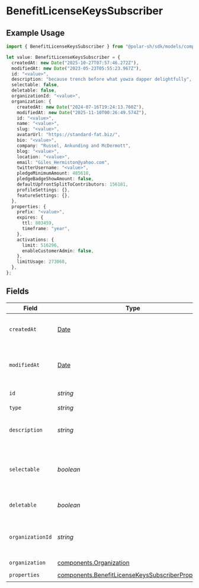 # BenefitLicenseKeysSubscriber

## Example Usage

```typescript
import { BenefitLicenseKeysSubscriber } from "@polar-sh/sdk/models/components";

let value: BenefitLicenseKeysSubscriber = {
  createdAt: new Date("2025-10-27T07:57:46.272Z"),
  modifiedAt: new Date("2023-05-23T05:55:23.967Z"),
  id: "<value>",
  description: "because trench before what yowza dapper delightfully",
  selectable: false,
  deletable: false,
  organizationId: "<value>",
  organization: {
    createdAt: new Date("2024-07-16T19:24:13.760Z"),
    modifiedAt: new Date("2025-11-10T00:26:49.574Z"),
    id: "<value>",
    name: "<value>",
    slug: "<value>",
    avatarUrl: "https://standard-fat.biz/",
    bio: "<value>",
    company: "Russel, Ankunding and McDermott",
    blog: "<value>",
    location: "<value>",
    email: "Giles_Hermiston@yahoo.com",
    twitterUsername: "<value>",
    pledgeMinimumAmount: 485618,
    pledgeBadgeShowAmount: false,
    defaultUpfrontSplitToContributors: 156181,
    profileSettings: {},
    featureSettings: {},
  },
  properties: {
    prefix: "<value>",
    expires: {
      ttl: 803459,
      timeframe: "year",
    },
    activations: {
      limit: 516296,
      enableCustomerAdmin: false,
    },
    limitUsage: 273068,
  },
};
```

## Fields

| Field                                                                                                                  | Type                                                                                                                   | Required                                                                                                               | Description                                                                                                            |
| ---------------------------------------------------------------------------------------------------------------------- | ---------------------------------------------------------------------------------------------------------------------- | ---------------------------------------------------------------------------------------------------------------------- | ---------------------------------------------------------------------------------------------------------------------- |
| `createdAt`                                                                                                            | [Date](https://developer.mozilla.org/en-US/docs/Web/JavaScript/Reference/Global_Objects/Date)                          | :heavy_check_mark:                                                                                                     | Creation timestamp of the object.                                                                                      |
| `modifiedAt`                                                                                                           | [Date](https://developer.mozilla.org/en-US/docs/Web/JavaScript/Reference/Global_Objects/Date)                          | :heavy_check_mark:                                                                                                     | Last modification timestamp of the object.                                                                             |
| `id`                                                                                                                   | *string*                                                                                                               | :heavy_check_mark:                                                                                                     | The ID of the benefit.                                                                                                 |
| `type`                                                                                                                 | *string*                                                                                                               | :heavy_check_mark:                                                                                                     | N/A                                                                                                                    |
| `description`                                                                                                          | *string*                                                                                                               | :heavy_check_mark:                                                                                                     | The description of the benefit.                                                                                        |
| `selectable`                                                                                                           | *boolean*                                                                                                              | :heavy_check_mark:                                                                                                     | Whether the benefit is selectable when creating a product.                                                             |
| `deletable`                                                                                                            | *boolean*                                                                                                              | :heavy_check_mark:                                                                                                     | Whether the benefit is deletable.                                                                                      |
| `organizationId`                                                                                                       | *string*                                                                                                               | :heavy_check_mark:                                                                                                     | The ID of the organization owning the benefit.                                                                         |
| `organization`                                                                                                         | [components.Organization](../../models/components/organization.md)                                                     | :heavy_check_mark:                                                                                                     | N/A                                                                                                                    |
| `properties`                                                                                                           | [components.BenefitLicenseKeysSubscriberProperties](../../models/components/benefitlicensekeyssubscriberproperties.md) | :heavy_check_mark:                                                                                                     | N/A                                                                                                                    |